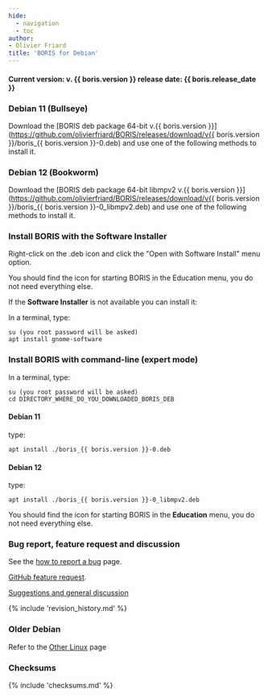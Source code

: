 ```yaml
---
hide:
  - navigation
  - toc
author:
- Olivier Friard
title: 'BORIS for Debian'
---
```



#### Current version: v. **{{ boris.version }}** release date: {{ boris.release_date }}



### Debian 11 (Bullseye)

Download the [BORIS deb package 64-bit
v.{{ boris.version }}](https://github.com/olivierfriard/BORIS/releases/download/v{{ boris.version }}/boris_{{ boris.version }}-0.deb)
and use one of the following methods to install it.

### Debian 12 (Bookworm)

Download the [BORIS deb package 64-bit libmpv2
v.{{ boris.version }}](https://github.com/olivierfriard/BORIS/releases/download/v{{ boris.version }}/boris_{{ boris.version }}-0_libmpv2.deb)
and use one of the following methods to install it.



### Install BORIS with the Software Installer

Right-click on the .deb icon and click the "Open with Software Install" menu option.

You should find the icon for starting BORIS in the Education menu, you
do not need everything else.

If the **Software Installer** is not available you can install it:

In a terminal, type:

    su (you root password will be asked)
    apt install gnome-software



### Install BORIS with command-line (expert mode)

In a terminal, type:

    su (you root password will be asked)
    cd DIRECTORY_WHERE_DO_YOU_DOWNLOADED_BORIS_DEB

#### Debian 11

type:

    apt install ./boris_{{ boris.version }}-0.deb

#### Debian 12

type:

    apt install ./boris_{{ boris.version }}-0_libmpv2.deb

You should find the icon for starting BORIS in the **Education** menu,
you do not need everything else.

### Bug report, feature request and discussion

See the [how to report a bug](report_a_bug.md) page.

[GitHub feature
request](https://github.com/olivierfriard/BORIS/issues/new?assignees=&labels=feature+request&template=feature_request.md&title=).

[Suggestions and general
discussion](https://github.com/olivierfriard/BORIS/discussions)



{% include 'revision_history.md' %}


### Older Debian


Refer to the [Other Linux](other_linux.md) page


### Checksums


{% include 'checksums.md' %}
